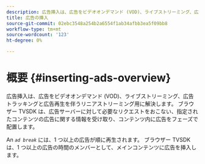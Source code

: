 ```yaml
---
description: 広告挿入は、広告をビデオオンデマンド (VOD)、ライブストリーミング、広告トラッキングと広告再生を伴うリニアストリーミング用に解決します。 ブラウザー TVSDK は、広告サーバーに対して必要なリクエストをおこない、指定されたコンテンツの広告に関する情報を受け取り、コンテンツ内に広告をフェーズで配置します。
title: 広告の挿入
source-git-commit: 02ebc3548a254b2a6554f1ab34afbb3ea5f09bb8
workflow-type: tm+mt
source-wordcount: '123'
ht-degree: 0%

---
```


# 概要 {#inserting-ads-overview}

広告挿入は、広告をビデオオンデマンド (VOD)、ライブストリーミング、広告トラッキングと広告再生を伴うリニアストリーミング用に解決します。 ブラウザー TVSDK は、広告サーバーに対して必要なリクエストをおこない、指定されたコンテンツの広告に関する情報を受け取り、コンテンツ内に広告をフェーズで配置します。

An *`ad break`* には、1 つ以上の広告が順に再生されます。 ブラウザー TVSDK は、1 つ以上の広告の時間のメンバーとして、メインコンテンツに広告を挿入します。
